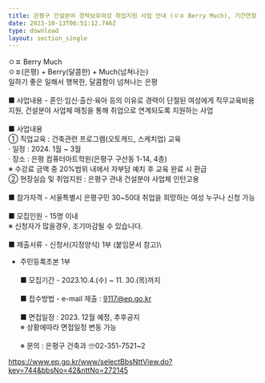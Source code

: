 ```yaml
---
title: 은평구 건설분야 경력보유여성 취업지원 사업 안내 (ㅇㅍ Berry Much), 기간연장
date: 2023-10-13T06:51:12.746Z
type: download
layout: section_single
---
```

<!--StartFragment-->

ㅇㅍ Berry Much\
ㅇㅍ(은평) + Berry(달콤한) + Much(넘쳐나는)\
일하기 좋은 일해서 행복한, 달콤함이 넘쳐나는 은평\
\
■ 사업내용 - 혼인·임신·출산·육아 등의 이유로 경력이 단절된 여성에게 직무교육비용 지원, 건설분야 사업체 매칭을 통해 취업으로 연계되도록 지원하는 사업\
\
■ 사업내용\
① 직업교육 : 건축관련 프로그램(오토캐드, 스케치업) 교육\
· 일정 : 2024. 1월 ~ 3월\
· 장소 : 은평 컴퓨터아트학원(은평구 구산동 1-14, 4층)\
※ 수강료 금액 중 20%범위 내에서 자부담 예치 후 교육 완료 시 환급\
② 현장실습 및 취업지원 : 은평구 관내 건설분야 사업체 인턴고용\
\
■ 참가자격 - 서울특별시 은평구민 30~50대 취업을 희망하는 여성 누구나 신청 가능\
\
■ 모집인원 - 15명 이내\
※ 신청자가 많을경우, 조기마감될 수 있습니다.\
\
■ 제출서류 - 신청서(지정양식) 1부 (붙임문서 참고)\
- 주민등록초본 1부\
\
■ 모집기간 - 2023.10.4.(수) ~ 11. 30.(목)까지\
\
■ 접수방법 - e-mail 제출 : 9117@ep.go.kr\
\
■ 면접일정 : 2023. 12월 예정, 추후공지\
※ 상황에따라 면접일정 변동 가능\
\
※ 문의 : 은평구 건축과 ☏02-351-7521~2

<!--EndFragment-->



<https://www.ep.go.kr/www/selectBbsNttView.do?key=744&bbsNo=42&nttNo=272145>